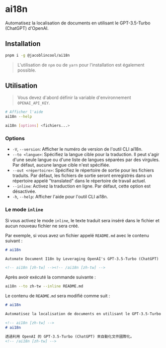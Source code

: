 # ai18n

Automatisez la localisation de documents en utilisant le GPT-3.5-Turbo (ChatGPT) d'OpenAI.

## Installation

```sh
pnpm i -g @jacoblincool/ai18n
```

> L'utilisation de `npm` ou de `yarn` pour l'installation est également possible.

## Utilisation

> Vous devez d'abord définir la variable d'environnement `OPENAI_API_KEY`.

```sh
# Afficher l'aide
ai18n --help
```

```sh
ai18n [options] <fichiers...>
```

### Options

- `-V`, `--version`: Afficher le numéro de version de l'outil CLI ai18n.
- `--to <langue>`: Spécifiez la langue cible pour la traduction. Il peut s'agir d'une seule langue ou d'une liste de langues séparées par des virgules. Par défaut, aucune langue cible n'est spécifiée.
- `--out <répertoire>`: Spécifiez le répertoire de sortie pour les fichiers traduits. Par défaut, les fichiers de sortie seront enregistrés dans un répertoire appelé "translated" dans le répertoire de travail actuel.
- `--inline`: Activez la traduction en ligne. Par défaut, cette option est désactivée.
- `-h`, `--help`: Afficher l'aide pour l'outil CLI ai18n.

### Le mode `inline`

Si vous activez le mode `inline`, le texte traduit sera inséré dans le fichier et aucun nouveau fichier ne sera créé.

Par exemple, si vous avez un fichier appelé `README.md` avec le contenu suivant :

```md
# ai18n

Automate Document I18n by Leveraging OpenAI's GPT-3.5-Turbo (ChatGPT)

<!-- ai18n [zh-tw] --><!-- /ai18n [zh-tw] -->
```

Après avoir exécuté la commande suivante :

```sh
ai18n --to zh-tw --inline README.md
```

Le contenu de `README.md` sera modifié comme suit :

```md
# ai18n

Automatisez la localisation de documents en utilisant le GPT-3.5-Turbo (ChatGPT) d'OpenAI.

<!-- ai18n [zh-tw] -->
# ai18n

透過利用 OpenAI 的 GPT-3.5-Turbo (ChatGPT) 來自動化文件國際化。
<!-- /ai18n [zh-tw] -->
```